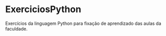 # ExerciciosPython
Exercícios da linguagem Python para fixação de aprendizado das aulas da faculdade.
